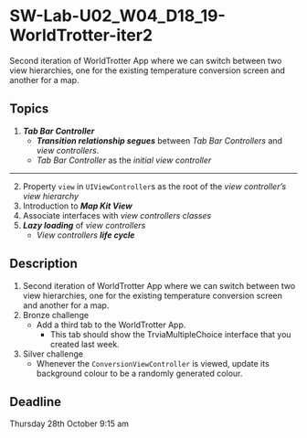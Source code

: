 # SW-Lab-U02_W04_D18_19-WorldTrotter-iter2
Second iteration of WorldTrotter App where we can switch between two view hierarchies, one for the existing temperature conversion screen and another for a map.

## Topics
1. **_Tab Bar Controller_**
   - _**Transition relationship segues**_ between _Tab Bar Controllers_ and _view controllers_. 
   - _Tab Bar Controller_ as the _initial view controller_
---
2. Property `view` in `UIViewController`s as the root of the _view controller’s view hierarchy_
3. Introduction to **_Map Kit View_**
4. Associate interfaces with _view controllers classes_
5. _**Lazy loading**_ of _view controllers_
   - _View controllers_ **_life cycle_**


 ## Description
1. Second iteration of WorldTrotter App where we can switch between two view hierarchies, one for the existing temperature conversion screen and another for a map.
2. Bronze challenge
   - Add a third tab to the WorldTrotter App. 
      - This tab should show the TrviaMultipleChoice interface that you created last week.
3. Silver challenge
   - Whenever the `ConversionViewController` is viewed, update its background colour to be a randomly generated colour.

## Deadline 
Thursday 28th October 9:15 am
